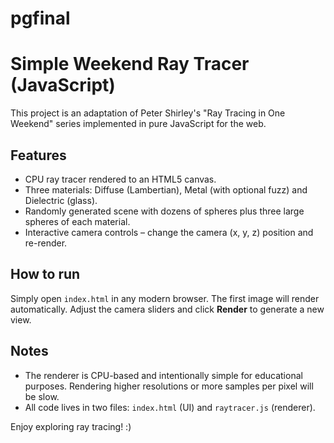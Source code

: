 # pgfinal

# Simple Weekend Ray Tracer (JavaScript)

This project is an adaptation of Peter Shirley's "Ray Tracing in One Weekend" series implemented in pure JavaScript for the web.

## Features
* CPU ray tracer rendered to an HTML5 canvas.
* Three materials: Diffuse (Lambertian), Metal (with optional fuzz) and Dielectric (glass).
* Randomly generated scene with dozens of spheres plus three large spheres of each material.
* Interactive camera controls – change the camera \(x, y, z\) position and re-render.

## How to run
Simply open `index.html` in any modern browser. The first image will render automatically. Adjust the camera sliders and click **Render** to generate a new view.

## Notes
* The renderer is CPU-based and intentionally simple for educational purposes. Rendering higher resolutions or more samples per pixel will be slow.
* All code lives in two files: `index.html` (UI) and `raytracer.js` (renderer).

Enjoy exploring ray tracing! :)
